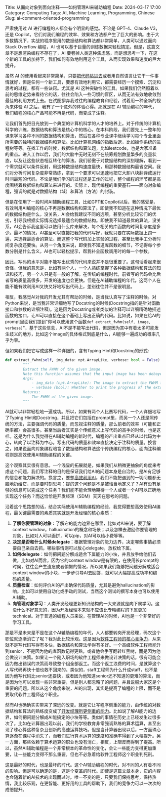 Title: 从面向对象到面向注释——如何管理AI来辅助编程
Date: 2024-03-17 17:00
Category: Computing
Tags: AI, Machine Learning, Programming, Chinese
Slug: ai-comment-oriented-programming

严肃使用过 AI 进行编程的人都会有个明显的感觉。不论是 GPT-4、Claude V3，还是 Copilot，它们对我们编程的效率、效果和方法都产生了巨大的影响。由于大多数情况下，实战的程序里用的数据结构和算法都非常简单，人类可以通过面向 Stack Overflow 编程，AI 也可以基于巨量的训练数据来轻松搞定。但是，这篇文章不是想渲染编程不存在了，AI 要卷掉人类这种焦虑感，而是想思考一下，在这个新的工具的加持下，我们如何有效地利用这个工具，从而实现效果和速度的巨大提升。

虽然 AI 的使用看起来非常简单，只要[把代码贴进去](/GPT-API-usage-creation.html)或者用自然语言让它干一件事情就好，但是任何一个新工具，要想有效地利用它，都需要经历一个摸索、沉淀和思考的过程，都有一些诀窍。尤其是 AI 这种突破性的工具。如果我们仍然照着以前的思维定势来看待它的话，往往会陷入一些习惯的盲区，从而无法有效地收敛到最佳的利用方式上去。在试图摒弃我过往的编程教育和经验，试着用一种全新的视角来体验 AI 之后，我有了一个意外的体验心得。那就是在 AI 辅助编程的年代，我们编程的核心产品可能不再是代码，而变成了注释。

让我们首先把目光放到一个典型的计算机科学的人才的培养上。对于传统的计算机科学的训练，数据结构和算法是核心中的核心。在本科阶段，我们要先上一整年的课来学习各种不同的数据结构和算法，然后在各种专业课中继续学习每个专业里面所需要的独特的数据结构和算法。比如计算机网络的指数后退，比如操作系统的进程树等等。在找工作的时候，数据结构和算法题，比如leetcode，也是大家准备的重点。进入工作以后，我们的大脑中无时无刻不在统筹规划数量繁多的变量状态，以及让这些状态相互转化的算法。我们骄傲于对数据结构的深刻理解，看到一个需求就可以条件反射，用这种数据结构速度最快，用那种数据结构最省空间。我们对分析时间复杂度非常熟练，拿到一个要求可以迅速地把它大卸八块翻译成运行时间最短的代码。不论是我们学习的过程还是工作的过程，整个编程的环节都是高度围绕着数据结构和算法来进行的。实际上，现代编程的重要基石——面向对象编程，强调的就是对数据结构（域）和算法（方法）的封装。

但是在使用了一段时间AI辅助编程工具，比如GPT和Copilot以后，我的感受是，有效利用AI编程的核心不再是数据结构和算法了。即使我不知道在这种情况下最优的数据结构是什么，没关系，AI会给我建议不同的选项，甚至分析比较它们的优劣，引导我根据实际情况选择最适合的数据结构。即使我不知道最优的算法，没关系，AI会告诉我这里可以使用什么库来解决，每个相关的库函数的时间复杂度是多少。最坏的情况，AI甚至可以直接把我的代码写好，我就只要在实际数据上跑一遍，来选择最适合的算法。而这整个写代码加上实验的过程，甚至比我手工分析时间复杂度还要快。从另一个角度来说，即使我不知道库函数的细节，不记得每个参数分别是什么含义，AI也可以轻松提示，帮我补全函数调用时的每一个参数。

因此，写码的水平对能不能写出优秀的代码来说并不是很重要了。这句话看起来很奇怪，但我的意思是，比如有两个人，一个人熟练掌握了各种数据结构和算法的知识和技巧，另一个人只是有一般的了解。在传统的编程时代，前者写的代码会比后者写的质量高很多，开发的速度也会更快。但是在AI辅助编程的年代，这两个人在能不能有效利用AI又快又好地写出代码上，差别往往并不是很明显。

相反，我感觉AI对我的开发尤其有帮助的时候，是当我认真写了注释的时候。对Python来说，是当我非常详细地写了Docstring的时候(Docstring指的是针对函数接口和参数的详细注释)。这是因为Docstring或者类似的注释可以详细精确地描述函数的接口，让AI可以直接在这个基础上写出正确的代码。比如说，如果在给AI的prompt里面我们提到"你可以使用这个函数`def extract_fwhm(self, image, verbose)`"，基于这些信息，AI不是不能写出代码，但是因为其中有着太多可能发生歧义的地方，比如这个image的具体格式到底是什么，AI能够一遍成功的概率几乎为零。

但如果我们把它写成这样一种详细的，含有Typing Hint和Docstring的形式:
```python
def extract_fwhm(self, img_data: npt.ArrayLike, verbose: bool = False) -> float:
        """
        Extract the FWHM of the given image.
        Note this function assumes that the input image has been debayered if it is a color image.
        Args:
            - img_data (npt.ArrayLike): The image to extract the FWHM from.
            - verbose (bool): Whether to print the progress of the extraction.
        Returns:
            The FWHM of the given image.
        """
```

AI就可以非常轻松地一遍成功。所以，如果有两个人比赛写代码，一个人详细地写了Typing Hint和Docstring，并且把它们包括在prompt里，而另一个人还是照传统的方法，主要强调代码的质量，而忽视注释的质量，那么前者的效率（可能和正确率都）会高很多。甚至当后者其实是个传统意义上写代码的高手的时候，也是这样。这是为什么我觉得在AI辅助编程的新时代，编程的产出重点已经从以代码为中心，转向了以注释为中心。写出代码的质量和效率直接决定于注释的质量。换言之，如果说面向对象编程暗含了数据结构和算法这个传统编程的核心，面向注释编程则是高效使用AI辅助编程的关键。

这个观察其实很有意思。一个浅显的拓展就是，如果我们从稍微更抽象的角度来考虑这个问题，我们写注释的目的是保证我们给AI的问题本身是自洽的，是AI有足够的信息和能力解决的。换言之，要想[高效利用AI](/prompt-engineering-guide.html)，我们不能把遇到的一切问题都无脑地扔给它，而是要时刻思考：提的这个问题是不是被恰当地定义了？AI有没有足够的信息可以完成这个任务？我们能不能合理地期待一个人或者一个AI可以正确地实现这个任务？而这恰恰是开发经理（SDM）天天在思考的问题。

沿着这个思路想的话，结合实际使用AI辅助编程的经验，我觉得要想高效使用AI编程，最关键最需要的素质其实就是开发经理的核心素质：

1. **了解你要管理的对象**：了解它的能力边界在哪里，比如对AI来说，要了解context window，hallucination的概念和场景；以及怎样去激励你要管理的对象，比如对人可以画饼，可以pip，对AI可以给小费等等。
2. **决定是否和什么时候delegate**：根据管理对象的能力边界，决定哪些事情必须要自己亲自去抓，哪些事情则可以放心delegate，放权给下属。
3. **如何delegate**：如何把问题分解成适合下属能力的小块，并且放手给他们去做，比如对AI而言，因为它的context window是有限的，在使用长prompt的时候，往往会产生遗忘或者偷懒的情况，所以如果我们能够把问题分解成适合context window的小块，一步步引导AI去回答，就可以大幅提高成功率和编码的质量。
4. **质量检查**：如何评价AI的产出确保代码质量，尤其是避免hallucination的影响。比如可以使用自动化或手动的测试，当然这个测试的撰写本身也可以使用AI辅助。
5. **向管理对象学习**：人类开发经理更新知识结构的一大来源就是向下属学习。这没什么不好意思的，因为开发经理本来就不应该比专精编程的下属更加technical。对于普通的编程人员来说，在管理AI的时候，AI也是一个非常好的学习工具。

那是不是未来是不是在这个AI辅助编程的年代，人人都要转岗开发经理，码农这个职位就逐渐消亡了呢？我对此比较乐观。这是因为[软件工程师的核心竞争力](/ML-system-design-interview.html)，从来就不是写代码写得有多快，数据结构和算法学得有多好。一个高级软件工程师能升到senior，不是因为他的库函数记得更熟，或者他会手写翻转红黑树，而是因为他会做设计决策。如果让一个刚入职场的软件工程师来做设计决策的话，很有可能会因为做出错误的决策而导致整个组全部返工。而这个返工浪费的时间，是就算这个人写代码再快十倍也救不回来的。类似的，staff工程师为什么升成staff，也不是因为他写代码比senior还要快，或者因为他知道senior还不知道的更难的算法，而是因为他可以发现一些非常重要，但是别人都忽略了的问题，并且说服大家这是个重要的问题。所以从这个角度来说，AI的出现，其实是提高了编程的上限，而不是要取代软件工程师这个职业。

然而AI也确确实实带来了深远的改变。就是它让写程序侧重的能力，由传统的对数据结构和算法的熟练度变成了[开发经理所更侧重的能力](/system-design-interview.html)。比如说了解AI能力的边界，如何把问题分解成AI能搞定的小块等等。类似的事情在历史上已经发生过很多次了。比如在计算器出现以前，我们的学校教育非常强调熟练的算术运算，甚至出现了珠心算这种复杂且创新的高速运算技巧。但是当计算器出现以后，一方面珠心算逐渐在课程中消失了，而我们进行算术运算的速度和准确率得到了大幅提升。另一方面，那些依赖于算术运算的职业也没有消亡，相反，上限反而得到了提高。所以，虽然AI辅助编程是一个非常根本的革命性的变化，会让一些能力变得更加重要，让一些能力变得不那么重要，但也不必急着给软件工程师这个职业判死刑。

这是最好的时代，也是最坏的时代。这个AI辅助编程的时代，对不同的人有着不同的影响。但是可以确定的是，这是个变革的时代。即使是这篇文章本身，它的内容也会随着新的AI技术的出现而过时。唯一不变的是，只要我们保持思考，保持热情，我比较乐观，在更智能、更好用的工具的帮助下，我们的竞争力可以一次次的成倍提升。

<script async data-uid="65448d4615" src="https://yage.kit.com/65448d4615/index.js"></script>
